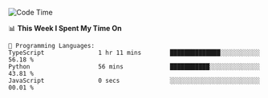 <!--START_SECTION:waka-->
![Code Time](http://img.shields.io/badge/Code%20Time-1%2C054%20hrs%2010%20mins-blue)

📊 **This Week I Spent My Time On** 

```text
💬 Programming Languages: 
TypeScript               1 hr 11 mins        ██████████████░░░░░░░░░░░   56.18 % 
Python                   56 mins             ███████████░░░░░░░░░░░░░░   43.81 % 
JavaScript               0 secs              ░░░░░░░░░░░░░░░░░░░░░░░░░   00.01 % 
```


<!--END_SECTION:waka-->